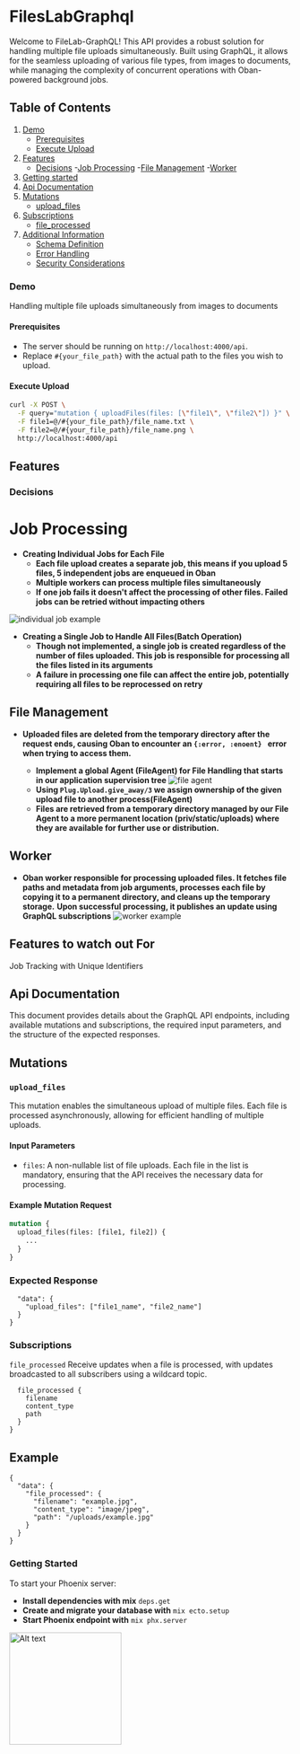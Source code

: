 # FilesLabGraphql

Welcome to FileLab-GraphQL! This API provides a robust solution for handling multiple file uploads simultaneously. Built using GraphQL, it allows for the seamless uploading of various file types, from images to documents, while managing the complexity of concurrent operations with Oban-powered background jobs.

## Table of Contents

1. [Demo](#demo)
   - [Prerequisites](#prerequisites)
   - [Execute Upload](#execute-upload)
2. [Features](#features)
   - [Decisions](#decisions) -[Job Processing](#job-processing) -[File Management](#file-management) -[Worker](#worker)
3. [Getting started](#getting-tarted)
4. [Api Documentation](#api-documentation)
5. [Mutations](#mutations)
   - [upload_files](#upload_files)
6. [Subscriptions](#subscriptions)
   - [file_processed](#file_processed)
7. [Additional Information](#additional-information)
   - [Schema Definition](#schema-definition)
   - [Error Handling](#error-handling)
   - [Security Considerations](#security-considerations)

### Demo

Handling multiple file uploads simultaneously from images to documents

#### Prerequisites

- The server should be running on `http://localhost:4000/api`.
- Replace `#{your_file_path}` with the actual path to the files you wish to upload.

#### Execute Upload

```bash
curl -X POST \
  -F query="mutation { uploadFiles(files: [\"file1\", \"file2\"]) }" \
  -F file1=@/#{your_file_path}/file_name.txt \
  -F file2=@/#{your_file_path}/file_name.png \
  http://localhost:4000/api
```

## Features

### Decisions

# Job Processing

- **Creating Individual Jobs for Each File**
  - **Each file upload creates a separate job, this means if you upload 5 files, 5 independent jobs are enqueued in Oban**
  - **Multiple workers can process multiple files simultaneously**
  - **If one job fails it doesn't affect the processing of other files. Failed jobs can be retried without impacting others**

<img src="/priv/static/images/individual_job_processing.png" alt="individual job example" title="individual job example"/>

- **Creating a Single Job to Handle All Files(Batch Operation)**
  - **Though not implemented, a single job is created regardless of the number of files uploaded. This job is responsible for processing all the files listed in its arguments**
  - **A failure in processing one file can affect the entire job, potentially requiring all files to be reprocessed on retry**

## File Management

- **Uploaded files are deleted from the temporary directory after the request ends, causing Oban to encounter an `{:error, :enoent} ` error when trying to access them.**

  - **Implement a global Agent (FileAgent) for File Handling that starts in our application supervision tree**
    <img src="/priv/static/images/manager2.png" alt="file agent" title="file agent"/>
  - **Using `Plug.Upload.give_away/3` we assign ownership of the given upload file to another process(FileAgent)**
  - **Files are retrieved from a temporary directory managed by our File Agent to a more permanent location (priv/static/uploads) where they are available for further use or distribution.**

## Worker

- **Oban worker responsible for processing uploaded files. It fetches file paths and metadata from job arguments, processes each file by copying it to a permanent directory, and cleans up the temporary storage.**
  **Upon successful processing, it publishes an update using GraphQL subscriptions**
  <img src="/priv/static/images/manager5.png" alt="worker example" title="worker"/>

## Features to watch out For

Job Tracking with Unique Identifiers

## Api Documentation

This document provides details about the GraphQL API endpoints, including available mutations and subscriptions, the required input parameters, and the structure of the expected responses.

## Mutations

### `upload_files`

This mutation enables the simultaneous upload of multiple files. Each file is processed asynchronously, allowing for efficient handling of multiple uploads.

#### Input Parameters

- `files`: A non-nullable list of file uploads. Each file in the list is mandatory, ensuring that the API receives the necessary data for processing.

#### Example Mutation Request

```graphql
mutation {
  upload_files(files: [file1, file2]) {
    ...
  }
}
```

### Expected Response

```{
  "data": {
    "upload_files": ["file1_name", "file2_name"]
  }
}
```

### Subscriptions

`file_processed`
Receive updates when a file is processed, with updates broadcasted to all subscribers using a wildcard topic.

```subscription {
  file_processed {
    filename
    content_type
    path
  }
}
```

## Example

```
{
  "data": {
    "file_processed": {
      "filename": "example.jpg",
      "content_type": "image/jpeg",
      "path": "/uploads/example.jpg"
    }
  }
}
```

### Getting Started

To start your Phoenix server:

- **Install dependencies with mix** `deps.get`
- **Create and migrate your database with** `mix ecto.setup`
- **Start Phoenix endpoint with** `mix phx.server`

<img src="/priv/static/images/logo.svg" alt="Alt text" title="Optional title" width="200" height="200"/>
